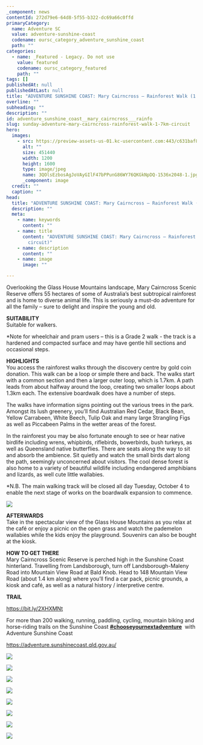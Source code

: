 ```yaml
---
_component: news
contentId: 272d79e6-64d8-5f55-b322-dc69a66c0ffd
primaryCategory:
  name: Adventure SC
  value: adventure-sunshine-coast
  codename: oursc_category_adventure_sunshine_coast
  path: ""
categories:
  - name: _Featured - Legacy. Do not use
    value: featured
    codename: oursc_category_featured
    path: ""
tags: []
publishedAt: null
publishedAtLast: null
title: "ADVENTURE SUNSHINE COAST: Mary Cairncross – Rainforest Walk (1.7km circuit)"
overline: ""
subheading: ""
description: ""
id: adventure_sunshine_coast__mary_cairncross___rainfo
slug: sunday-adventure-mary-cairncross-rainforest-walk-1-7km-circuit
hero:
  images:
    - src: https://preview-assets-us-01.kc-usercontent.com:443/c631baf8-1b46-001f-580c-d0001b68b4a8/79bcf640-28ee-4e71-9230-907dce2214fb/3QOlsEzbosAgJoVAyGIlF47bPPunG86WY76QKGkNpDQ-1536x2048-1.jpg
      alt: ""
      size: 451440
      width: 1200
      height: 1600
      type: image/jpeg
      name: 3QOlsEzbosAgJoVAyGIlF47bPPunG86WY76QKGkNpDQ-1536x2048-1.jpg
      _component: image
  credit: ""
  caption: ""
head:
  title: "ADVENTURE SUNSHINE COAST: Mary Cairncross – Rainforest Walk (1.7km circuit)"
  description: ""
  meta:
    - name: keywords
      content: ""
    - name: title
      content: "ADVENTURE SUNSHINE COAST: Mary Cairncross – Rainforest Walk (1.7km
        circuit)"
    - name: description
      content: ""
    - name: image
      image: ""

---
```

Overlooking the Glass House Mountains landscape, Mary Cairncross Scenic Reserve offers 55 hectares of some of Australia’s best subtropical rainforest and is home to diverse animal life. This is seriously a must-do adventure for all the family – sure to delight and inspire the young and old.

**SUITABILITY**\
Suitable for walkers.

\*Note for wheelchair and pram users – this is a Grade 2 walk - the track is a hardened and compacted surface and may have gentle hill sections and occasional steps.

**HIGHLIGHTS**\
You access the rainforest walks through the discovery centre by gold coin donation. This walk can be a loop or simple there and back. The walks start with a common section and then a larger outer loop, which is 1.7km. A path leads from about halfway around the loop, creating two smaller loops about 1.3km each. The extensive boardwalk does have a number of steps.

The walks have information signs pointing out the various trees in the park. Amongst its lush greenery, you’ll find Australian Red Cedar, Black Bean, Yellow Carrabeen, White Beech, Tulip Oak and many large Strangling Figs as well as Piccabeen Palms in the wetter areas of the forest.

In the rainforest you may be also fortunate enough to see or hear native birdlife including wrens, whipbirds, riflebirds, bowerbirds, bush turkeys, as well as Queensland native butterflies. There are seats along the way to sit and absorb the ambience. Sit quietly and watch the small birds dart along the path, seemingly unconcerned about visitors. The cool dense forest is also home to a variety of beautiful wildlife including endangered amphibians and lizards, as well cute little wallabies.

\*N.B. The main walking track will be closed all day Tuesday, October 4 to enable the next stage of works on the boardwalk expansion to commence.

![](https://preview-assets-us-01.kc-usercontent.com:443/c631baf8-1b46-001f-580c-d0001b68b4a8/f6fec17f-573b-4b50-8816-1b6c3cfd0a56/2gshviEd8-sFW34sEghlFab3zETnsTq8pBedzOMTflg-2048x1536-1-1024x768.jpg)

**AFTERWARDS**\
Take in the spectacular view of the Glass House Mountains as you relax at the café or enjoy a picnic on the open grass and watch the pademelon wallabies while the kids enjoy the playground. Souvenirs can also be bought at the kiosk.

**HOW TO GET THERE**\
Mary Cairncross Scenic Reserve is perched high in the Sunshine Coast hinterland. Travelling from Landsborough, turn off Landsborough-Maleny Road into Mountain View Road at Bald Knob. Head to 148 Mountain View Road (about 1.4 km along) where you’ll find a car pack, picnic grounds, a kiosk and café, as well as a natural history / interpretive centre.

**TRAIL**

<https://bit.ly/2XHXMNt>


For more than 200 walking, running, paddling, cycling, mountain biking and horse-riding trails on the Sunshine Coast [**#chooseyournextadventure**](https://www.facebook.com/hashtag/chooseyournextadventure?__eep__=6&__tn__=*NK*F)
 with Adventure Sunshine Coast 

<https://adventure.sunshinecoast.qld.gov.au/>


![](https://preview-assets-us-01.kc-usercontent.com:443/c631baf8-1b46-001f-580c-d0001b68b4a8/2e8f63c2-4362-4c93-a8f7-b0f6ae1e4e3e/21220_IMG-0377-1-1024x737.jpg)

![](https://preview-assets-us-01.kc-usercontent.com:443/c631baf8-1b46-001f-580c-d0001b68b4a8/e0cbb1fc-351a-4d95-9343-085697b8ce3a/21220_received_276007039922228-1-1024x768.jpeg)

![](https://preview-assets-us-01.kc-usercontent.com:443/c631baf8-1b46-001f-580c-d0001b68b4a8/641be4e8-d862-4d2c-8046-110bbaf63a4f/HoHaUvKC7bLwUbUFOCZvK7O-4qC2ybu3x5DmgRkAjXA-1536x2048-1-768x1024.jpg)

![](https://preview-assets-us-01.kc-usercontent.com:443/c631baf8-1b46-001f-580c-d0001b68b4a8/fd746ba4-8e12-4e3e-9977-5ec3cfced5d3/vol4ADMS8BanKtoQr7ZLVgkS6fbTxGbfxQYDPq6cs_w-1152x2048-2-576x1024.jpg)

![](https://preview-assets-us-01.kc-usercontent.com:443/c631baf8-1b46-001f-580c-d0001b68b4a8/692eb822-df46-4ced-aaaf-78b3c9b10fa8/5-768x1024.jpg)

![](https://preview-assets-us-01.kc-usercontent.com:443/c631baf8-1b46-001f-580c-d0001b68b4a8/be88c7be-6543-4955-b6fe-dc4239838d03/2-4-1024x768.jpg)

![](https://preview-assets-us-01.kc-usercontent.com:443/c631baf8-1b46-001f-580c-d0001b68b4a8/0342899f-451f-4021-9334-b1b3b11012a3/21220_image-20200624-013135-cef624ba_edited-1-922x1024.jpg)

![](https://preview-assets-us-01.kc-usercontent.com:443/c631baf8-1b46-001f-580c-d0001b68b4a8/7fc29a67-b08b-4d34-b8f7-2c243a95bdca/Capture-2-1024x842.png)
